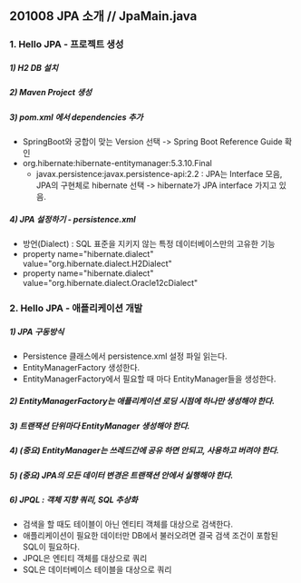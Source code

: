 ## 201008 JPA 소개 // JpaMain.java
### 1. Hello JPA - 프로젝트 생성
##### 1) H2 DB 설치
##### 2) Maven Project 생성
##### 3) pom.xml 에서 dependencies 추가 
* SpringBoot와 궁합이 맞는 Version 선택 -> Spring Boot Reference Guide 확인
* org.hibernate:hibernate-entitymanager:5.3.10.Final
  * javax.persistence:javax.persistence-api:2.2 : JPA는 Interface 모음, JPA의 구현체로 hibernate 선택 -> hibernate가 JPA interface 가지고 있음.

##### 4) JPA 설정하기 - persistence.xml
* 방언(Dialect) : SQL 표준을 지키지 않는 특정 데이터베이스만의 고유한 기능
* property name="hibernate.dialect" value="org.hibernate.dialect.H2Dialect"
* property name="hibernate.dialect" value="org.hibernate.dialect.Oracle12cDialect" 

### 2. Hello JPA - 애플리케이션 개발
##### 1) JPA 구동방식
* Persistence 클래스에서 persistence.xml 설정 파일 읽는다.
* EntityManagerFactory 생성한다.
* EntityManagerFactory에서 필요할 때 마다 EntityManager들을 생성한다.
##### 2) EntityManagerFactory는 애플리케이션 로딩 시점에 하나만 생성해야 한다.
##### 3) 트랜잭션 단위마다 EntityManager 생성해야 한다.
##### 4) (중요) EntityManager는 쓰레드간에 공유 하면 안되고, 사용하고 버려야 한다.
##### 5) (중요) JPA의 모든 데이터 변경은 트랜잭션 안에서 실행해야 한다.
##### 6) JPQL : 객체 지향 쿼리, SQL 추상화
* 검색을 할 때도 테이블이 아닌 엔티티 객체를 대상으로 검색한다.
* 애플리케이션이 필요한 데이터만 DB에서 불러오려면 결국 검색 조건이 포함된 SQL이 필요하다.
* JPQL은 엔티티 객체를 대상으로 쿼리
* SQL은 데이터베이스 테이블을 대상으로 쿼리